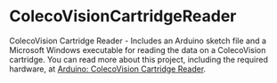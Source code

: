 # ColecoVisionCartridgeReader
ColecoVision Cartridge Reader - Includes an Arduino sketch file and a Microsoft Windows executable for reading the data on a ColecoVision cartridge. You can read more about this project, including the required hardware, at [Arduino: ColecoVision Cartridge Reader](http://mheironimus.blogspot.com/2014/12/).
